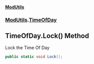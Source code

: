 #### [ModUtils](index.md 'index')
### [ModUtils](ModUtils.md 'ModUtils').[TimeOfDay](ModUtils.TimeOfDay.md 'ModUtils.TimeOfDay')

## TimeOfDay.Lock() Method

Lock the Time Of Day

```csharp
public static void Lock();
```